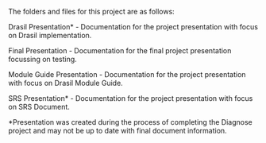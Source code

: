 The folders and files for this project are as follows:

Drasil Presentation* - Documentation for the project presentation with focus on Drasil implementation.

Final Presentation - Documentation for the final project presentation focussing on testing.

Module Guide Presentation - Documentation for the project presentation with focus on Drasil Module Guide.

SRS Presentation* - Documentation for the project presentation with focus on SRS Document.

*Presentation was created during the process of completing the Diagnose project and may not be up to date with final document information.
